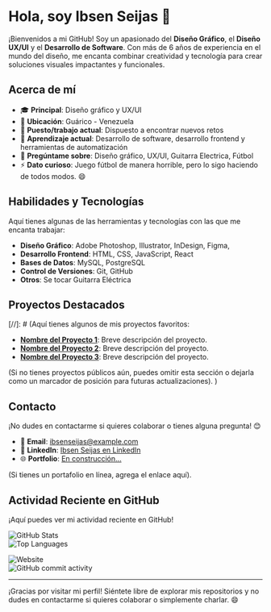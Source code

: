 # Hola, soy Ibsen Seijas 👋

¡Bienvenidos a mi GitHub! Soy un apasionado del **Diseño Gráfico**, el **Diseño UX/UI** y el **Desarrollo de Software**. Con más de 6 años de experiencia en el mundo del diseño, me encanta combinar creatividad y tecnología para crear soluciones visuales impactantes y funcionales.

## Acerca de mí

- 🎓 **Principal**: Diseño gráfico y UX/UI  
- 📍 **Ubicación**: Guárico - Venezuela  
- 💼 **Puesto/trabajo actual**: Dispuesto a encontrar nuevos retos  
- 🌱 **Aprendizaje actual**: Desarrollo de software, desarrollo frontend y herramientas de automatización  
- 💬 **Pregúntame sobre**: Diseño gráfico, UX/UI, Guitarra Electrica, Fútbol  
- ⚡ **Dato curioso**: Juego fútbol de manera horrible, pero lo sigo haciendo de todos modos. 😄

## Habilidades y Tecnologías

Aquí tienes algunas de las herramientas y tecnologías con las que me encanta trabajar:

- **Diseño Gráfico**: Adobe Photoshop, Illustrator, InDesign, Figma,   
- **Desarrollo Frontend**: HTML, CSS, JavaScript, React  
- **Bases de Datos**: MySQL, PostgreSQL    
- **Control de Versiones**: Git, GitHub  
- **Otros**: Se tocar Guitarra Eléctrica   

## Proyectos Destacados

[//]: # (Aquí tienes algunos de mis proyectos favoritos:

- **[Nombre del Proyecto 1](https://github.com/ibsenseijas7/proyecto1)**: Breve descripción del proyecto.  
- **[Nombre del Proyecto 2](https://github.com/ibsenseijas7/proyecto2)**: Breve descripción del proyecto.  
- **[Nombre del Proyecto 3](https://github.com/ibsenseijas7/proyecto3)**: Breve descripción del proyecto.  

(Si no tienes proyectos públicos aún, puedes omitir esta sección o dejarla como un marcador de posición para futuras actualizaciones).
)
## Contacto

¡No dudes en contactarme si quieres colaborar o tienes alguna pregunta! 😊

- 📧 **Email**: [ibsenseijas@example.com](mailto:ibsenseijas@example.com)  
- 💼 **LinkedIn**: [Ibsen Seijas en LinkedIn](https://www.linkedin.com/in/ibsenseijas/)  
- 🌐 **Portfolio**: [En construcción...](#)  

(Si tienes un portafolio en línea, agrega el enlace aquí).

## Actividad Reciente en GitHub

¡Aquí puedes ver mi actividad reciente en GitHub!

![GitHub Stats](https://github-readme-stats.vercel.app/api?username=ibsenseijas7&show_icons=true&hide_border=true&theme=radical)  
![Top Languages](https://github-readme-stats.vercel.app/api/top-langs/?username=ibsenseijas7&hide_border=true&layout=compact)  

![Website](https://img.shields.io/website?url=https%3A%2F%2Fibsenseijas7.github.io%2Fibsensdisena)  
![GitHub commit activity](https://img.shields.io/github/commit-activity/w/ibsenseijas7/ibsenseijas7)  

---

¡Gracias por visitar mi perfil! Siéntete libre de explorar mis repositorios y no dudes en contactarme si quieres colaborar o simplemente charlar. 😄
